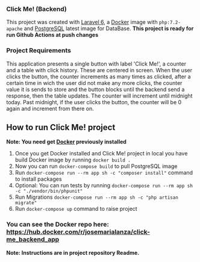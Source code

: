 ### Click Me! (Backend)

This project was created with [Laravel 6](https://laravel.com/docs/6.x), a [Docker](https://docs.docker.com/get-started/) image
with `php:7.2-apache` and [PostgreSQL](https://www.postgresql.org/docs/current/index.html) latest image for DataBase.
**This project is ready for run Github Actions at push changes**

### Project Requirements

This application presents a single button with label 'Click Me!', a counter and a table with click history.
These are centered in screen. When the user clicks the button, the counter increments as many times as clicked,
after a certain time in wich the user did not make any more clicks, the counter value it is sends to store and
the button blocks until the backend send a response, then the table updates.
The counter will increment until midnight today. Past midnight, if the user clicks the button, the counter will
be 0 again and increment from there on.

## How to run Click Me! project

**Note: You need get [Docker](https://docs.docker.com/get-started/) previously installed**

1. Once you get Docker installed and Click Me! project in local you have build Docker image by running `docker build .`
2. Now you can run `docker-compose build` to pull PostgreSQL image
3. Run `docker-compose run --rm app sh -c "composer install"` command to install packages
4. Optional: You can run tests by running `docker-compose run --rm app sh -c "./vendor/bin/phpunit"`
5. Run Migrations `docker-compose run --rm app sh -c "php artisan migrate"`
6. Run `docker-compose up` command to raise project


### You can see the Docker repo here: https://hub.docker.com/r/josemarialanza/click-me_backend_app
**Note: Instructions are in project repository Readme.**
